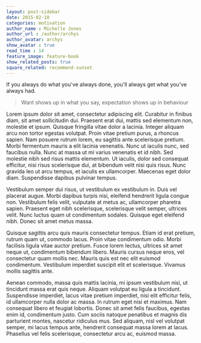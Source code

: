 ```yaml
---
layout: post-sidebar
date: 2015-02-10
categories: motivation
author_name : Michelle Jones
author_url : /author/archys
author_avatar: archys
show_avatar : true
read_time : 14
feature_image: feature-book
show_related_posts: true
square_related: recommend-sunset
---
```


If you always do what you've always done, you'll always get what you've always had.

> Want shows up in what you say, expectation shows up in behaviour

Lorem ipsum dolor sit amet, consectetur adipiscing elit. Curabitur in finibus diam, sit amet sollicitudin dui. Praesent erat dui, mattis sed elementum non, molestie et ipsum. Quisque fringilla vitae dolor a lacinia. Integer aliquam arcu non tortor egestas volutpat. Proin vitae pretium purus, a rhoncus sapien. Nam posuere rutrum lorem, eu sagittis ante scelerisque pretium. Morbi fermentum mauris a elit lacinia venenatis. Nunc ut iaculis nunc, sed faucibus nulla. Nunc at massa ut mi varius venenatis et id nibh. Sed molestie nibh sed risus mattis elementum. Ut iaculis, dolor sed consequat efficitur, nisi risus scelerisque dui, at bibendum velit nisi quis risus. Nunc gravida leo ut arcu tempus, et iaculis ex ullamcorper. Maecenas eget dolor diam. Suspendisse dapibus pulvinar tempus.

Vestibulum semper dui risus, ut vestibulum ex vestibulum in. Duis vel placerat augue. Morbi dapibus turpis nisi, eleifend hendrerit ligula congue non. Vestibulum felis velit, vulputate at metus ac, ullamcorper pharetra sapien. Praesent eget nibh scelerisque, scelerisque velit semper, ultrices velit. Nunc luctus quam ut condimentum sodales. Quisque eget eleifend nibh. Donec sit amet metus massa.

Quisque sagittis arcu quis mauris consectetur tempus. Etiam id erat pretium, rutrum quam ut, commodo lacus. Proin vitae condimentum odio. Morbi facilisis ligula vitae auctor pretium. Fusce lorem lectus, ultrices sit amet neque ut, condimentum bibendum libero. Mauris cursus neque eros, vel consectetur quam mollis nec. Mauris quis est nec elit euismod condimentum. Vestibulum imperdiet suscipit elit et scelerisque. Vivamus mollis sagittis ante.

Aenean commodo, massa quis mattis lacinia, mi ipsum vestibulum nisi, ut tincidunt massa erat quis neque. Aliquam volutpat eu ligula a tincidunt. Suspendisse imperdiet, lacus vitae pretium imperdiet, nisi elit efficitur felis, id ullamcorper nulla dolor ac massa. In rutrum eget nisi et maximus. Nam consequat libero et feugiat lobortis. Donec sit amet felis faucibus, egestas enim id, condimentum justo. Cum sociis natoque penatibus et magnis dis parturient montes, nascetur ridiculus mus. Sed aliquam, nisl vel volutpat semper, mi lacus tempus ante, hendrerit consequat massa lorem at lacus. Phasellus vel felis scelerisque, consectetur arcu ac, euismod massa.
